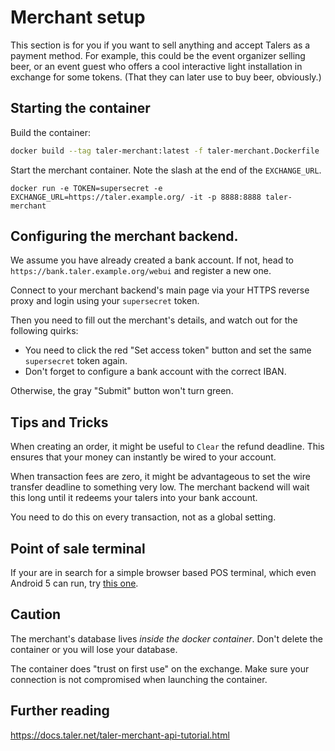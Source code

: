 # Merchant setup

This section is for you if you want to sell anything and accept Talers as a payment
method. For example, this could be the event organizer selling beer, or an event guest
who offers a cool interactive light installation in exchange for some tokens. (That they
can later use to buy beer, obviously.)

## Starting the container

Build the container:

```bash
docker build --tag taler-merchant:latest -f taler-merchant.Dockerfile .
```

Start the merchant container. Note the slash at the end of the `EXCHANGE_URL`.

```
docker run -e TOKEN=supersecret -e EXCHANGE_URL=https://taler.example.org/ -it -p 8888:8888 taler-merchant
```

## Configuring the merchant backend.

We assume you have already created a bank account. If not, head to `https://bank.taler.example.org/webui`
and register a new one.

Connect to your merchant backend's main page via your HTTPS reverse proxy and login using your
`supersecret` token.

Then you need to fill out the merchant's details, and watch out for the following quirks:

- You need to click the red "Set access token" button and set the same `supersecret` token
  again.
- Don't forget to configure a bank account with the correct IBAN.

Otherwise, the gray "Submit" button won't turn green.

## Tips and Tricks

When creating an order, it might be useful to `Clear` the refund deadline. This ensures
that your money can instantly be wired to your account.

When transaction fees are zero, it might be advantageous to set the wire transfer deadline
to something very low. The merchant backend will wait this long until it redeems your talers
into your bank account.

You need to do this on every transaction, not as a global setting.

## Point of sale terminal

If your are in search for a simple browser based POS terminal, which even Android 5 can run,
try [this one](https://github.com/SpitfireX/taler-pos).

## Caution

The merchant's database lives *inside the docker container*. Don't delete the container
or you will lose your database.

The container does "trust on first use" on the exchange. Make sure your connection is not
compromised when launching the container.

## Further reading

https://docs.taler.net/taler-merchant-api-tutorial.html
